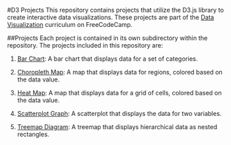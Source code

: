  #D3 Projects
This repository contains projects that utilize the D3.js library to create interactive data visualizations. These projects are part of the [Data Visualization](https://www.freecodecamp.org/learn/data-visualization/) curriculum on FreeCodeCamp.


##Projects
Each project is contained in its own subdirectory within the repository. The projects included in this repository are:


1. [Bar Chart](./bar_chart): A bar chart that displays data for a set of categories.

2. [Choropleth Map](./choropleth_map): A map that displays data for regions, colored based on the data value.

3. [Heat Map](./heat_map): A map that displays data for a grid of cells, colored based on the data value.

4. [Scatterplot Graph](./scatterplot-graph): A scatterplot that displays the data for two variables.

5. [Treemap Diagram](./treemap_diagram): A treemap that displays hierarchical data as nested rectangles.
